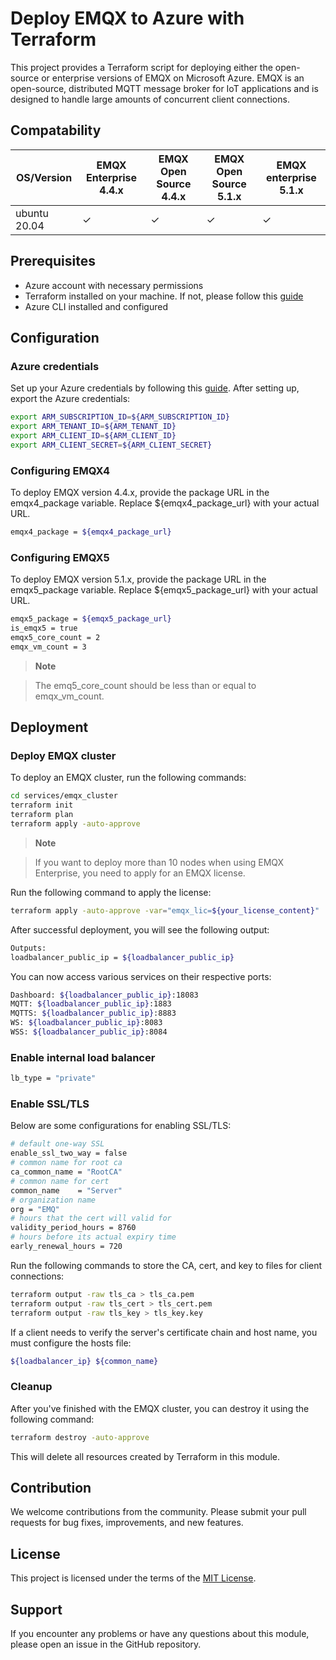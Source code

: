 # Deploy EMQX to Azure with Terraform

This project provides a Terraform script for deploying either the open-source or enterprise versions of EMQX on Microsoft Azure. EMQX is an open-source, distributed MQTT message broker for IoT applications and is designed to handle large amounts of concurrent client connections.


## Compatability

| OS/Version   | EMQX Enterprise 4.4.x | EMQX Open Source 4.4.x | EMQX Open Source 5.1.x | EMQX enterprise 5.1.x |
|--------------|-----------------------|------------------------|------------------------|------------------------------|
| ubuntu 20.04 | ✓                     | ✓                      | ✓                      | ✓                            |


## Prerequisites

- Azure account with necessary permissions
- Terraform installed on your machine. If not, please follow this [guide](https://developer.hashicorp.com/terraform/tutorials/azure-get-started/install-cli)
- Azure CLI installed and configured

## Configuration

### Azure credentials

Set up your Azure credentials by following this [guide](https://registry.terraform.io/providers/hashicorp/azurerm/latest/docs/guides/service_principal_client_secret). After setting up, export the Azure credentials:

```bash
export ARM_SUBSCRIPTION_ID=${ARM_SUBSCRIPTION_ID}
export ARM_TENANT_ID=${ARM_TENANT_ID}
export ARM_CLIENT_ID=${ARM_CLIENT_ID}
export ARM_CLIENT_SECRET=${ARM_CLIENT_SECRET}
```

### Configuring EMQX4

To deploy EMQX version 4.4.x, provide the package URL in the emqx4_package variable. Replace ${emqx4_package_url} with your actual URL.

```bash
emqx4_package = ${emqx4_package_url}
```

### Configuring EMQX5

To deploy EMQX version 5.1.x, provide the package URL in the emqx5_package variable. Replace ${emqx5_package_url} with your actual URL.

```bash
emqx5_package = ${emqx5_package_url}
is_emqx5 = true
emqx5_core_count = 2
emqx_vm_count = 3
```

> **Note**

> The emq5_core_count should be less than or equal to emqx_vm_count. 


## Deployment

### Deploy EMQX cluster

To deploy an EMQX cluster, run the following commands:

```bash
cd services/emqx_cluster
terraform init
terraform plan
terraform apply -auto-approve
```

> **Note**

> If you want to deploy more than 10 nodes when using EMQX Enterprise, you need to apply for an EMQX license. 

Run the following command to apply the license:

``` bash
terraform apply -auto-approve -var="emqx_lic=${your_license_content}"
```

After successful deployment, you will see the following output:

```bash
Outputs:
loadbalancer_public_ip = ${loadbalancer_public_ip}
```

You can now access various services on their respective ports:

```bash
Dashboard: ${loadbalancer_public_ip}:18083
MQTT: ${loadbalancer_public_ip}:1883
MQTTS: ${loadbalancer_public_ip}:8883
WS: ${loadbalancer_public_ip}:8083
WSS: ${loadbalancer_public_ip}:8084
```

### Enable internal load balancer

``` bash
lb_type = "private"
```


### Enable SSL/TLS

Below are some configurations for enabling SSL/TLS:


```bash
# default one-way SSL
enable_ssl_two_way = false
# common name for root ca
ca_common_name = "RootCA"
# common name for cert
common_name    = "Server"
# organization name
org = "EMQ"
# hours that the cert will valid for
validity_period_hours = 8760
# hours before its actual expiry time
early_renewal_hours = 720
```

Run the following commands to store the CA, cert, and key to files for client connections:


``` bash
terraform output -raw tls_ca > tls_ca.pem
terraform output -raw tls_cert > tls_cert.pem
terraform output -raw tls_key > tls_key.key
```

If a client needs to verify the server's certificate chain and host name, you must configure the hosts file:

``` bash
${loadbalancer_ip} ${common_name}
```

### Cleanup

After you've finished with the EMQX cluster, you can destroy it using the following command:


```bash
terraform destroy -auto-approve
```

This will delete all resources created by Terraform in this module.

## Contribution

We welcome contributions from the community. Please submit your pull requests for bug fixes, improvements, and new features.

## License

This project is licensed under the terms of the [MIT License](https://github.com/emqx/deploy-emqx-to-azure-with-terraform/blob/main/LICENSE).

## Support

If you encounter any problems or have any questions about this module, please open an issue in the GitHub repository.


